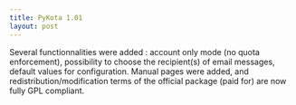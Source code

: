 ```yaml
---
title: PyKota 1.01
layout: post
---
```


Several functionnalities were added : account only mode (no quota enforcement), possibility to choose the recipient(s) of email messages, default values for configuration. Manual pages were added, and redistribution/modification terms of the official package (paid for) are now fully GPL compliant.

